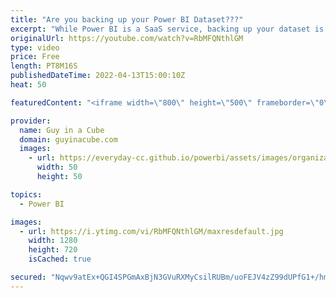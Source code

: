 ```yaml
---
title: "Are you backing up your Power BI Dataset???"
excerpt: "While Power BI is a SaaS service, backing up your dataset is still important. What if something was accidently deleted? How do you recover it? Patrick shows you how you can get a backup / restore process in place so you can sleep at night.  Backup/Restore PowerShell Script: https://guyinacu.be/backuprestorescript"
originalUrl: https://youtube.com/watch?v=RbMFQNthlGM
type: video
price: Free
length: PT8M16S
publishedDateTime: 2022-04-13T15:00:10Z
heat: 50

featuredContent: "<iframe width=\"800\" height=\"500\" frameborder=\"0\" src=\"https://www.youtube.com/embed/RbMFQNthlGM\" allow=\"accelerometer; autoplay; encrypted-media; gyroscope; picture-in-picture\" allowfullscreen></iframe>"

provider:
  name: Guy in a Cube
  domain: guyinacube.com
  images:
    - url: https://everyday-cc.github.io/powerbi/assets/images/organizations/guyinacube.com-50x50.jpg
      width: 50
      height: 50

topics:
  - Power BI

images:
  - url: https://i.ytimg.com/vi/RbMFQNthlGM/maxresdefault.jpg
    width: 1280
    height: 720
    isCached: true

secured: "Nqwv9atEx+QGI4SPGmAxBjN3GVuRXMyCsilRUBm/uoFEJV4zZ99dUPfG1+/hmC2quio0yxHa9ecmCoTPNPBEie9npfOXtBsgISZpNIFetqgim3OUOC2yLupaBfIljOoAOr8WbeebEh1kSRQ+JSzVZoxwJBRHGDakAMFrigOTyLjzrvQRHM6hnN212PhP3NYNm68k7iAThQvqUebCO7l3zGSCetnm8hVpkfMwV3bPhKNv7EmvRX5gHInMeEnFS9YUQwLyJ56RoT7l7aMcEqiItimRBb9CBggZDHcrWx7SVB2H+7AxGdKyoh+xMyUJYnKsFug1Yn8jSBhWleFU3U5G+VA4ZVH0nLCsJh8tX5YdCnfBYKXYlKWYk+JFtQKWX8Nb49FfEyEmklkYXIJKqKxRysrtu1NhXUCB9Ojt6kglfcU=;XqDjTgiKFmiy0dIjekanQg=="
---
```


